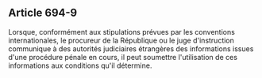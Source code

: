 Article 694-9
----
Lorsque, conformément aux stipulations prévues par les conventions
internationales, le procureur de la République ou le juge d'instruction
communique à des autorités judiciaires étrangères des informations issues d'une
procédure pénale en cours, il peut soumettre l'utilisation de ces informations
aux conditions qu'il détermine.
